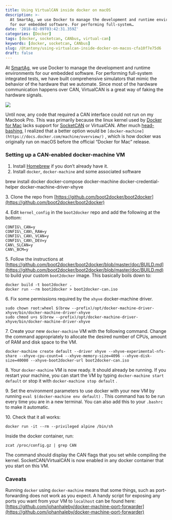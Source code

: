 ```yaml
---
title: Using VirtualCAN inside docker on macOS
description: >-
  At SmartAg, we use Docker to manage the development and runtime environments
  for our embedded software. For performing full-system…
date: '2018-02-09T03:42:31.359Z'
categories: [Docker]
tags: [docker, socketcan, CANbus, virtual-can]
keywords: [docker, socketcan, CANbus]
slug: /@tantony/using-virtualcan-inside-docker-on-macos-cfa10f7e75d6
draft: false
---
```


At [SmartAg](http://www.smart-ag.com/), we use Docker to manage the development and runtime environments for our embedded software. For performing full-system integrated tests, we have built comprehensive simulators that mimic the behavior of the hardware that we automate. Since most of the hardware communication happens over CAN, VirtualCAN is a great way of faking the hardware signals.

![](/images/medium/1__xk974__nijAtuCTMhs7B0__w.png)

Until now, any code that required a CAN interface could not run on my Macbook Pro. This was primarily because the linux kernel used by [Docker for Mac](https://www.docker.com/docker-mac) lacks support for [SocketCAN](https://en.wikipedia.org/wiki/SocketCAN) or VirtualCAN. After much [head-bashing](https://github.com/docker/for-mac/issues/2580), I realized that a better option would be `[docker-machine](https://docs.docker.com/machine/overview/)` , which is how docker was originally run on macOS before the official “Docker for Mac” release.

### Setting up a CAN-enabled docker-machine VM

1.  Install [Homebrew](https://brew.sh/) if you don’t already have it.
2.  Install `docker`, `docker-machine` and some associated software

brew install docker docker-compose docker-machine docker-credential-helper docker-machine-driver-xhyve

3\. Clone the repo from [https://github.com/boot2docker/boot2docker](https://github.com/boot2docker/boot2docker)

4\. Edit `kernel_config` in the `boot2docker` repo and add the following at the bottom:

```
CONFIG\_CAN=y  
CONFIG\_CAN\_RAW=y  
CONFIG\_CAN\_VCAN=y  
CONFIG\_CAN\_DEV=y  
CAN\_SLCAN=y  
CAN\_BCM=y
```

5\. Follow the instructions at [https://github.com/boot2docker/boot2docker/blob/master/doc/BUILD.md](https://github.com/boot2docker/boot2docker/blob/master/doc/BUILD.md) to build your custom `boot2docker` image. This basically boils down to:

```
docker build -t boot2docker .  
docker run --rm boot2docker > boot2docker-can.iso
```
6\. Fix some permissions required by the `xhyve` docker-machine driver.

```
sudo chown root:wheel $(brew --prefix)/opt/docker-machine-driver-xhyve/bin/docker-machine-driver-xhyve  
sudo chmod u+s $(brew --prefix)/opt/docker-machine-driver-xhyve/bin/docker-machine-driver-xhyve
```
7\. Create your new `docker-machine` VM with the following command. Change the command appropriately to allocate the desired number of CPUs, amount of RAM and disk space to the VM.

```
docker-machine create default --driver xhyve --xhyve-experimental-nfs-share --xhyve-cpu-count=4 --xhyve-memory-size=4096 --xhyve-disk-size=40000 --xhyve-boot2docker-url boot2docker-can.iso
```
8\. Your `docker-machine` VM is now ready. It should already be running. If you restart your machine, you can start the VM by typing `docker-machine start default` or stop it with `docker-machine stop default` .

9\. Set the environment parameters to use docker with your new VM by running `eval $(docker-machine env default)` . This command has to be run every time you are in a new terminal. You can also add this to your `.bashrc` to make it automatic.

10\. Check that it all works:

```
docker run -it --rm --privileged alpine /bin/sh
```
Inside the docker container, run:

```
zcat /proc/config.gz | grep CAN
```

The command should display the CAN flags that you set while compiling the kernel. SocketCAN/VirtualCAN is now enabled in any docker container that you start on this VM.

### Caveats

Running `docker` using `docker-machine` means that some things, such as port-forwarding does not work as you expect. A handy script for exposing any ports you want from your VM to `localhost` can be found here: [https://github.com/johanhaleby/docker-machine-port-forwarder](https://github.com/johanhaleby/docker-machine-port-forwarder)